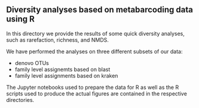 ## Diversity analyses based on metabarcoding data using R

In this directory we provide the results of some quick diversity analyses, such as rarefaction, richness, and NMDS.

We have performed the analyses on three different subsets of our data:
 - denovo OTUs
 - family level assignemts based on blast
 - family level assignments based on kraken

The Jupyter notebooks used to prepare the data for R as well as the R scripts used to produce the actual figures are contained in the respective directories.
